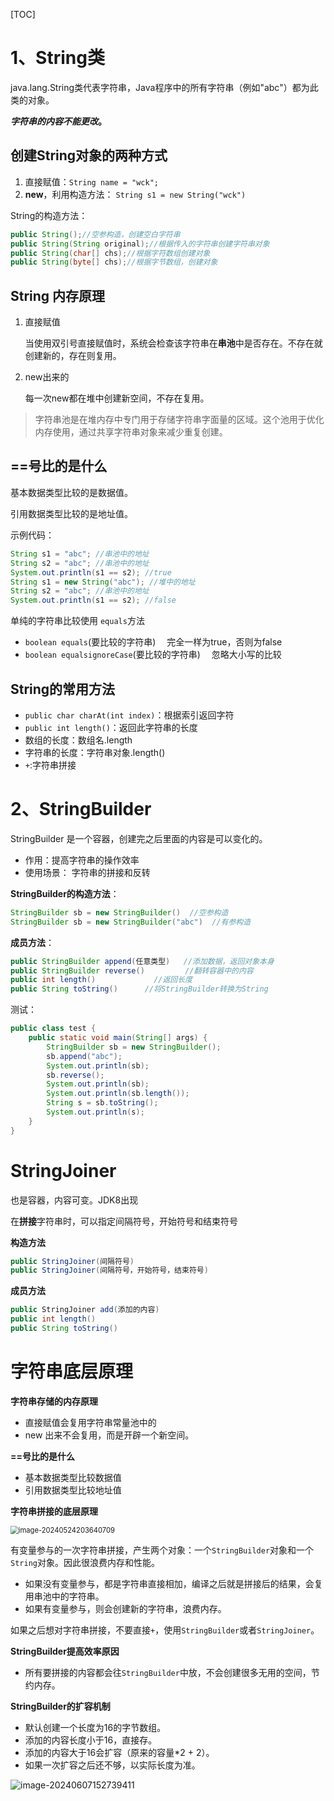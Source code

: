 [TOC]


# 1、String类

java.lang.String类代表字符串，Java程序中的所有字符串（例如"abc"）都为此类的对象。

***字符串的内容不能更改*。**
## 创建String对象的两种方式

1. 直接赋值：`String name = "wck";`
2. **new**，利用构造方法： `String s1 = new String("wck")`

String的构造方法：
```java
public String();//空参构造，创建空白字符串
public String(String original);//根据传入的字符串创建字符串对象
public String(char[] chs);//根据字符数组创建对象
public String(byte[] chs);//根据字节数组，创建对象
```

## String 内存原理
1. 直接赋值

    当使用双引号直接赋值时，系统会检查该字符串在**串池**中是否存在。不存在就创建新的，存在则复用。

2. new出来的

    每一次new都在堆中创建新空间，不存在复用。

> 字符串池是在堆内存中专门用于存储字符串字面量的区域。这个池用于优化内存使用，通过共享字符串对象来减少重复创建。



## ==号比的是什么

基本数据类型比较的是数据值。

引用数据类型比较的是地址值。

示例代码：

```java
String s1 = "abc"; //串池中的地址
String s2 = "abc"; //串池中的地址
System.out.println(s1 == s2); //true
String s1 = new String("abc"); //堆中的地址
String s2 = "abc"; //串池中的地址
System.out.println(s1 == s2); //false
```

单纯的字符串比较使用 `equals`方法

* `boolean equals`(要比较的字符串)&emsp; 完全一样为true，否则为false
* `boolean equalsignoreCase`(要比较的字符串)&emsp; 忽略大小写的比较

## String的常用方法

* `public char charAt(int index)`：根据索引返回字符
* `public int length()`：返回此字符串的长度
* 数组的长度：数组名.length
* 字符串的长度：字符串对象.length()
* `+`:字符串拼接

# 2、StringBuilder

StringBuilder 是一个容器，创建完之后里面的内容是可以变化的。

- 作用：提高字符串的操作效率
- 使用场景：
  字符串的拼接和反转

**StringBuilder的构造方法**：

```java
StringBuilder sb = new StringBuilder()  //空参构造
StringBuilder sb = new StringBuilder("abc")  //有参构造
```

**成员方法**：

```java
public StringBuilder append(任意类型)   //添加数据，返回对象本身
public StringBuilder reverse()         //翻转容器中的内容
public int length()             //返回长度
public String toString()      //将StringBuilder转换为String
```

测试：
```java
public class test {
    public static void main(String[] args) {
        StringBuilder sb = new StringBuilder();
        sb.append("abc");
        System.out.println(sb);
        sb.reverse();
        System.out.println(sb);
        System.out.println(sb.length());
        String s = sb.toString();
        System.out.println(s);
    }
}
```

# StringJoiner
也是容器，内容可变。JDK8出现

在**拼接**字符串时，可以指定间隔符号，开始符号和结束符号

**构造方法**

```java
public StringJoiner(间隔符号)
public StringJoiner(间隔符号，开始符号，结束符号)
```


**成员方法**
```java
public StringJoiner add(添加的内容)
public int length()
public String toString()
```

# 字符串底层原理

**字符串存储的内存原理**

* 直接赋值会复用字符串常量池中的
* new 出来不会复用，而是开辟一个新空间。

**==号比的是什么**

* 基本数据类型比较数据值
* 引用数据类型比较地址值

**字符串拼接的底层原理**

<img src="D:\md_image\image-20240524203640709.png" alt="image-20240524203640709" style="zoom:80%;" />

有变量参与的一次字符串拼接，产生两个对象：一个`StringBuilder`对象和一个`String`对象。因此很浪费内存和性能。


* 如果没有变量参与，都是字符串直接相加，编译之后就是拼接后的结果，会复用串池中的字符串。
* 如果有变量参与，则会创建新的字符串，浪费内存。

如果之后想对字符串拼接，不要直接`+`，使用`StringBuilder`或者`StringJoiner`。

**StringBuilder提高效率原因**

* 所有要拼接的内容都会往`StringBuilder`中放，不会创建很多无用的空间，节约内存。

**StringBuilder的扩容机制**
* 默认创建一个长度为16的字节数组。
* 添加的内容长度小于16，直接存。
* 添加的内容大于16会扩容（原来的容量*2 + 2）。
* 如果一次扩容之后还不够，以实际长度为准。





![image-20240607152739411](D:\md_image\image-20240607152739411.png)
